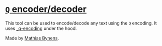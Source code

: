 # [`Q` encoder/decoder](https://mothereff.in/q)

This tool can be used to encode/decode any text using the `Q` encoding. It uses [_q-encoding](https://mths.be/q) under the hood.

Made by [Mathias Bynens](https://mathiasbynens.be/).
